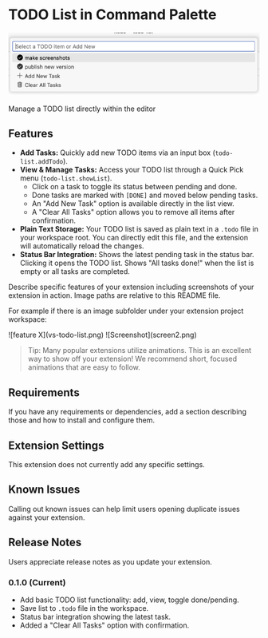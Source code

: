 # TODO List in Command Palette

![Extension Icon](images/todo-logo.png)

Manage a TODO list directly within the editor 


## Features

*   **Add Tasks:** Quickly add new TODO items via an input box (`todo-list.addTodo`).
*   **View & Manage Tasks:** Access your TODO list through a Quick Pick menu (`todo-list.showList`).
    *   Click on a task to toggle its status between pending and done.
    *   Done tasks are marked with `[DONE]` and moved below pending tasks.
    *   An "Add New Task" option is available directly in the list view.
    *   A "Clear All Tasks" option allows you to remove all items after confirmation.
*   **Plain Text Storage:** Your TODO list is saved as plain text in a `.todo` file in your workspace root. You can directly edit this file, and the extension will automatically reload the changes.
*   **Status Bar Integration:** Shows the latest pending task in the status bar. Clicking it opens the TODO list. Shows "All tasks done!" when the list is empty or all tasks are completed.

Describe specific features of your extension including screenshots of your extension in action. Image paths are relative to this README file.

For example if there is an image subfolder under your extension project workspace:

\!\[feature X\]\(vs-todo-list.png\)
\!\[Screenshot\]\(screen2.png\)


> Tip: Many popular extensions utilize animations. This is an excellent way to show off your extension! We recommend short, focused animations that are easy to follow.

## Requirements

If you have any requirements or dependencies, add a section describing those and how to install and configure them.

## Extension Settings

This extension does not currently add any specific settings.

## Known Issues

Calling out known issues can help limit users opening duplicate issues against your extension.

## Release Notes

Users appreciate release notes as you update your extension.

### 0.1.0 (Current)
- Add basic TODO list functionality: add, view, toggle done/pending.
- Save list to `.todo` file in the workspace.
- Status bar integration showing the latest task.
- Added a "Clear All Tasks" option with confirmation.

